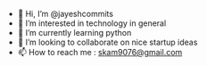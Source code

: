- 👋 Hi, I’m @jayeshcommits
- 👀 I’m interested in technology in general
- 🌱 I’m currently learning python
- 💞️ I’m looking to collaborate on nice startup ideas
- 📫 How to reach me : skam9076@gmail.com

<!---
jayeshcommits/jayeshcommits is a ✨ special ✨ repository because its `README.md` (this file) appears on your GitHub profile.
You can click the Preview link to take a look at your changes.
--->

